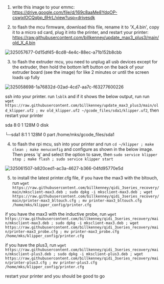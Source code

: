 1. write this image to your emmc: https://drive.google.com/file/d/169c8aaMe8YdqOP-cswjxlOCQqbp_6HrL/view?usp=drivesdk

2. to flash the mcu firmware, download this file, rename it to 'X_4.bin', copy it to a micro sd card, plug it into the printer, and restart your printer: https://raw.githubusercontent.com/billkenney/update_max3_plus3/main/old_X_4.bin

![325057677-0d15df45-8cd8-4e4c-88ec-a71b152b8cbb](https://github.com/billkenney/update_max3_plus3/assets/30010560/7448d933-47bd-43db-b827-41d2d2834b5e)

3. to flash the extruder mcu, you need to unplug all usb devices except for the extruder, then hold the bottom left button on the back of your extruder board (see the image) for like 2 minutes or until the screen loads up fully

![325058698-1a76832d-02ad-4cd7-aa7c-f63277600226](https://github.com/billkenney/update_max3_plus3/assets/30010560/46a879b1-d77c-468d-b7ab-371fcdcf8673)

ssh into your printer. run `lsblk` and if it shows the below output, run run `wget https://raw.githubusercontent.com/billkenney/update_max3_plus3/main/old_klipper.uf2 ; mv old_klipper.uf2 ~/gcode_files/sda1/klipper.uf2`, then restart your printer

sda            8:0    1   128M  0 disk

└─sda1         8:1    1   128M  0 part /home/mks/gcode_files/sda1

4. to flash the rpi mcu, ssh into your printer and run `cd ~/klipper ; make clean ; make menuconfig` and configure as shown in the below image. Then press 'q' and select the option to save, then `sudo service klipper stop ; make flash ; sudo service klipper start`

![325061507-b820ced1-ac3a-4627-b366-04fd95770e5d](https://github.com/billkenney/update_max3_plus3/assets/30010560/de954ba9-a158-42d0-b564-d3a71169f4bc)

5. to install the latest printer.cfg file, if you have the max3 with the bltouch, run `wget https://raw.githubusercontent.com/billkenney/qidi_3series_recovery/main/mksclient-max3.deb ; sudo dpkg -i mksclient-max3.deb ; wget https://raw.githubusercontent.com/billkenney/qidi_3series_recovery/main/printer-max3_bltouch.cfg ; mv printer-max3_bltouch.cfg /home/mks/klipper_config/printer.cfg`

if you have the max3 with the inductive probe, run `wget https://raw.githubusercontent.com/billkenney/qidi_3series_recovery/main/mksclient-max3.deb ; sudo dpkg -i mksclient-max3.deb ; wget https://raw.githubusercontent.com/billkenney/qidi_3series_recovery/main/printer-max3_probe.cfg ; mv printer-max3_probe.cfg /home/mks/klipper_config/printer.cfg`

if you have the plus3, run `wget https://raw.githubusercontent.com/billkenney/qidi_3series_recovery/main/mksclient-plus3.deb ; sudo dpkg -i mksclient-plus3.deb ; wget https://raw.githubusercontent.com/billkenney/qidi_3series_recovery/main/printer-plus3.cfg ; mv printer-plus3.cfg /home/mks/klipper_config/printer.cfg`

restart your printer and you should be good to go
